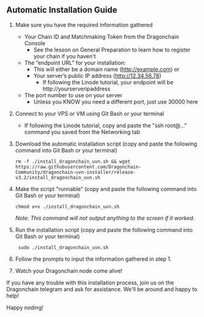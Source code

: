 ## Automatic Installation Guide

1. Make sure you have the required information gathered
    - Your Chain ID and Matchmaking Token from the Dragonchain Console
      - See the lesson on General Preparation to learn how to register your chain if you haven't    
    - The “endpoint URL” for your installation:
      - This will either be a domain name (http://example.com) or
      - Your server’s public IP address (http://12.34.56.78)
        - If following the Linode tutorial, your endpoint will be http://yourserveripaddress
    - The port number to use on your server
      - Unless you KNOW you need a different port, just use 30000 here
  
2. Connect to your VPS or VM using Git Bash or your terminal
    - If following the Linode tutorial, copy and paste the "ssh root@..." command you saved from the Networking tab
    
3. Download the automatic installation script (copy and paste the following command into Git Bash or your terminal)

    ```rm -f ./install_dragonchain_uvn.sh && wget https://raw.githubusercontent.com/Dragonchain-Community/dragonchain-uvn-installer/release-v3.2/install_dragonchain_uvn.sh```
    
4. Make the script "runnable" (copy and paste the following command into Git Bash or your terminal)

    ```chmod u+x ./install_dragonchain_uvn.sh```

    *Note: This command will not output anything to the screen if it worked.*

5. Run the installation script (copy and paste the following command into Git Bash or your terminal)

    ``` sudo ./install_dragonchain_uvn.sh```
    
6. Follow the prompts to input the information gathered in step 1.

7. Watch your Dragonchain node come alive!

If you have any trouble with this installation process, join us on the Dragonchain telegram and ask for assistance. We'll be around and happy to help!

Happy noding!
